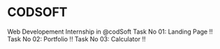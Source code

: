 # CODSOFT
Web Developement Internship in @codSoft
Task No 01: Landing Page !!
Task No 02: Portfolio !!
Task No 03: Calculator !!


